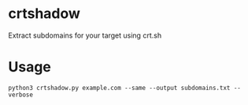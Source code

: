 # crtshadow
Extract subdomains for your target using crt.sh

# Usage
`python3 crtshadow.py example.com --same --output subdomains.txt --verbose`
